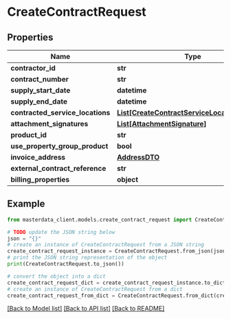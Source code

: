 # CreateContractRequest


## Properties

Name | Type | Description | Notes
------------ | ------------- | ------------- | -------------
**contractor_id** | **str** |  | [optional] 
**contract_number** | **str** |  | [optional] 
**supply_start_date** | **datetime** |  | [optional] 
**supply_end_date** | **datetime** |  | [optional] 
**contracted_service_locations** | [**List[CreateContractServiceLocationRequest]**](CreateContractServiceLocationRequest.md) |  | [optional] 
**attachment_signatures** | [**List[AttachmentSignature]**](AttachmentSignature.md) |  | [optional] 
**product_id** | **str** |  | [optional] 
**use_property_group_product** | **bool** |  | [optional] 
**invoice_address** | [**AddressDTO**](AddressDTO.md) |  | [optional] 
**external_contract_reference** | **str** |  | [optional] 
**billing_properties** | **object** |  | [optional] 

## Example

```python
from masterdata_client.models.create_contract_request import CreateContractRequest

# TODO update the JSON string below
json = "{}"
# create an instance of CreateContractRequest from a JSON string
create_contract_request_instance = CreateContractRequest.from_json(json)
# print the JSON string representation of the object
print(CreateContractRequest.to_json())

# convert the object into a dict
create_contract_request_dict = create_contract_request_instance.to_dict()
# create an instance of CreateContractRequest from a dict
create_contract_request_from_dict = CreateContractRequest.from_dict(create_contract_request_dict)
```
[[Back to Model list]](../README.md#documentation-for-models) [[Back to API list]](../README.md#documentation-for-api-endpoints) [[Back to README]](../README.md)



